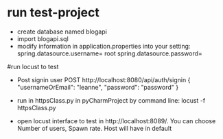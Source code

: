 # run test-project
-  create database named blogapi
-  import blogapi.sql
-  modify information in application.properties into your setting:
spring.datasource.username= root
spring.datasource.password=

#run locust to test
-  Post signin user
POST http://localhost:8080/api/auth/signin
{
	"usernameOrEmail": "leanne",
	"password": "password"
}

-  run in httpsClass.py in pyCharmProject by command line:
locust -f httpsClass.py
-  open locust interface to test in http://localhost:8089/. You can choose Number of users, Spawn rate.
Host will have in default


